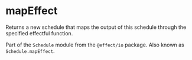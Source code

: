 # mapEffect

Returns a new schedule that maps the output of this schedule through the
specified effectful function.

Part of the `Schedule` module from the `@effect/io` package. Also known as `Schedule.mapEffect`.
